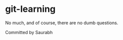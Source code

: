git-learning
============

No much, and of course, there are no dumb questions.

Committed by Saurabh